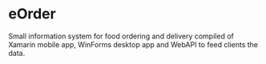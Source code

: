 # eOrder
Small information system for food ordering and delivery compiled of Xamarin mobile app, WinForms desktop app and WebAPI to feed clients the data.
